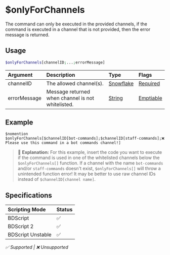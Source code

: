 # $onlyForChannels
The command can only be executed in the provided channels, if the command is executed in a channel that is not provided, then the error message is returned.

## Usage
```php
$onlyForChannels[channelID;...;errorMessage]
```

| Argument | Description | Type | Flags |
| :---- | :---- | :---- | :---- |
| channelID | The allowed channel(s). | [Snowflake](/src/resources/arguments/types.md#snowflake) | [Required](/src/resources/arguments/flags.md#required)
| errorMessage | Message returned when channel is not whitelisted. | [String](/src/resources/arguments/types.md#string) | [Emptiable](/src/resources/arguments/flags.md#emptiable)

## Example
```
$nomention
$onlyForChannels[$channelID[bot-commands];$channelID[staff-commands];❌ Please use this command in a bot commands channel!]
```
> 🤔 **Explanation:** For this example, insert the code you want to execute if the command is used in one of the whitelisted channels below the `$onlyForChannels[]` function. If a channel with the name `bot-commands` and/or `staff-commands` doesn't exist, `$onlyForChannels[]` will throw a unintended function error! It may be better to use raw channel IDs instead of `$channelID[channel name]`.

## Specifications
| Scripting Mode | Status
| :---- | :---- |
| BDScript | ✅ |
| BDScript 2 | ✅ |
| BDScript Unstable | ✅ |

*✅ Supported | ❌ Unsupported*